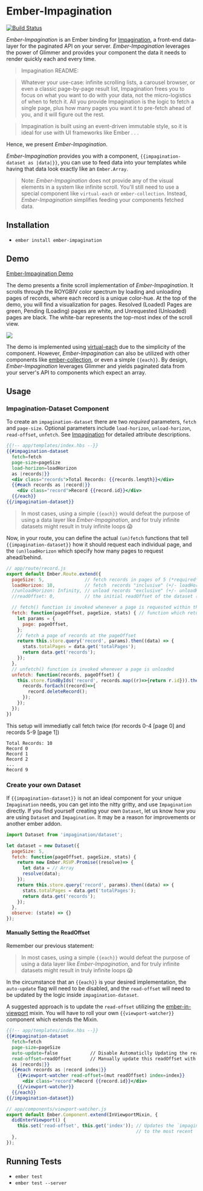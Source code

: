 # Ember-Impagination
[![Build Status](https://travis-ci.org/thefrontside/ember-impagination.svg)](https://travis-ci.org/thefrontside/ember-impagination)

*Ember-Impagination* is an Ember binding for [Impagination](https://github.com/flexyford/impagination), a front-end data-layer for the paginated API on your server. *Ember-Impagination* leverages the power of Glimmer and provides your component the data it needs to render quickly each and every time.
> Impagination README:

> Whatever your use-case: infinite scrolling lists, a carousel browser, or even a classic page-by-page result list, Impagination frees you to focus on what you want to do with your data, not the micro-logistics of when to fetch it. All you provide Impagination is the logic to fetch a single page, plus how many pages you want it to pre-fetch ahead of you, and it will figure out the rest.

> Impagination is built using an event-driven immutable style, so it is ideal for use with UI frameworks like Ember . . .

Hence, we present *Ember-Impagination*.

*Ember-Impagination* provides you with a component, `{{impagination-dataset as |data|}}`, you can use to feed data into your templates while having that data look exactly like an `Ember.Array`.

> Note: *Ember-Impagination* does not provide any of the visual elements in a system like infinite scroll. You'll still need to use a special component like `virtual-each` or `ember-collection`. Instead, *Ember-Impagination* simplifies feeding your components fetched data.

## Installation
* `ember install ember-impagination`

## Demo
[Ember-Impagination Demo](http://thefrontside.github.io/ember-impagination)

The demo presents a finite scroll implementation of *Ember-Impagination*. It scrolls through the ROYGBIV color spectrum by loading and unloading pages of records, where each record is a unique color-hue. At the top of the demo, you will find a visualization for pages. Resolved (Loaded) Pages are green, Pending (Loading) pages are white, and Unrequested (Unloaded) pages are black. The white-bar represents the top-most index of the scroll view.

![](http://g.recordit.co/iltQTaYwSb.gif)

The demo is implemented using [virtual-each](https://github.com/jasonmit/virtual-each) due to the simplicity of the component. However, *Ember-Impagination* can also be utilized with other components like [ember-collection](https://github.com/emberjs/ember-collection), or even a simple `{{each}}`. By design, *Ember-Impagination* leverages Glimmer and yields paginated data from your server's API to components which expect an array.

## Usage

### Impagination-Dataset Component

To create an `impagination-dataset` there are two *required* parameters, `fetch` and `page-size`. Optional parameters include `load-horizon`, `unload-horizon`, `read-offset`, `unfetch`. See [Impagination](https://github.com/flexyford/impagination) for detailed attribute descriptions.

```hbs
{{!-- app/templates/index.hbs --}}
{{#impagination-dataset
  fetch=fetch
  page-size=pageSize
  load-horizon=loadHorizon
  as |records|}}
  <div class="records">Total Records: {{records.length}}</div>
  {{#each records as |record|}}
    <div class="record">Record {{record.id}}</div>
  {{/each}}
{{/impagination-dataset}}
```

> In most cases, using a simple `{{each}}` would defeat the purpose of using a data layer like *Ember-Impagination*, and for truly infinite datasets might result in truly infinite loops :scream:

Now, in your route, you can define the actual `(un)fetch` functions that tell `{{impagination-dataset}}` how it should request each individual page, and the `(un)loadHorizon` which specify how many pages to request ahead/behind.

```javascript
// app/route/record.js
export default Ember.Route.extend({
  pageSize: 5,               // fetch records in pages of 5 (*required*)
  loadHorizon: 10,           // fetch  records "inclusive" (+/- loadHorizon)   of the current readOffset (default: pageSize)
  //unloadHorizon: Infinity, // unload records "exclusive" (+/- unloadHorizon) of the current readOffset (default: Infinity)
  //readOffset: 0,           // the initial readOffset of the dataset (default: 0)

  // fetch() function is invoked whenever a page is requested within the loadHorizon
  fetch: function(pageOffset, pageSize, stats) { // function which returns a "thenable" (*required*)
    let params = {
      page: pageOffset,
    };
    // fetch a page of records at the pageOffset
    return this.store.query('record', params).then((data) => {
      stats.totalPages = data.get('totalPages');
      return data.get('records');
    });
  },
  // unfetch() function is invoked whenever a page is unloaded
  unfetch: function(records, pageOffset) {
    this.store.findByIds('record', records.map((r)=>{return r.id})).then(function (records) {
      records.forEach((record)=>{
        record.deleteRecord();
      });
    });
  });
})
```

This setup will immediatly call fetch twice (for records 0-4 [page 0] and records 5-9 [page 1])
```
Total Records: 10
Record 0
Record 1
Record 2
...
Record 9
```
### Create your own Dataset
If `{{impagination-dataset}}` is not an ideal component for your unique `Impagination` needs, you can get into the nitty gritty, and use `Impagination` directly. If you find yourself creating your own `Dataset`, let us know how you are using `Dataset` and `Impagination`. It may be a reason for improvements or another ember addon.

```js
import Dataset from 'impagination/dataset';

let dataset = new Dataset({
  pageSize: 5,
  fetch: function(pageOffset, pageSize, stats) {
    return new Ember.RSVP.Promise((resolve)=> {
      let data = // Array
      resolve(data);
    });
    return this.store.query('record', params).then((data) => {
      stats.totalPages = data.get('totalPages');
      return data.get('records');
    });
  },
  observe: (state) => {}
});
```

#### Manually Setting the ReadOffset
Remember our previous statement: 
> In most cases, using a simple `{{each}}` would defeat the purpose of using a data layer like *Ember-Impagination*, and for truly infinite datasets might result in truly infinite loops :scream:

In the circumstance that an `{{each}}` is your desired implementation, the `auto-update` flag will need to be disabled, and the `read-offset` will need to be updated by the logic inside `impagination-dataset`.

A suggested approach is to update the `read-offset` utilizing the [ember-in-viewport](https://github.com/dockyard/ember-in-viewport) mixin. You will have to roll your own `{{viewport-watcher}}` component which extends the Mixin.

```hbs
{{!-- app/templates/index.hbs --}}
{{#impagination-dataset
  fetch=fetch
  page-size=pageSize
  auto-update=false            // Disable Automaticlly Updating the readOffset
  read-offset=readOffset       // Manually update this readOffset with a child component
  as |records|}}
  {{#each records as |record index|}}
    {{#viewport-watcher read-offset=(mut readOffset) index=index}}
      <div class="record">Record {{record.id}}</div>
    {{/viewport-watcher}}
  {{/each}}
{{/impagination-dataset}}
```

``` js
// app/components/viewport-watcher.js
export default Ember.Component.extend(InViewportMixin, {
  didEnterViewport() {
    this.set('read-offset', this.get('index')); // Updates the `impagination-dataset`'s `read-offset` 
                                                // to the most recent `record` entering the viewport
  },
});
```

## Running Tests

* `ember test`
* `ember test --server`
